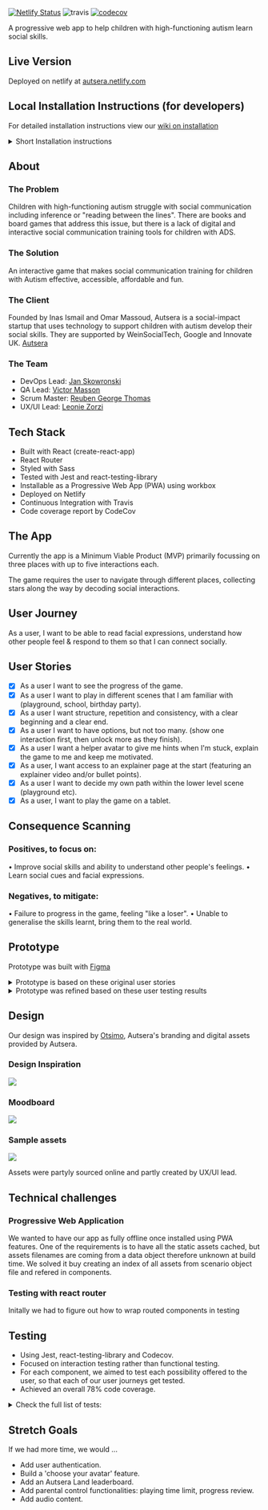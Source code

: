 [![Netlify Status](https://api.netlify.com/api/v1/badges/fd680fa0-964e-4a7b-80c5-dadaf5c80364/deploy-status)](https://app.netlify.com/sites/autsera/deploys) ![travis](https://travis-ci.com/crianonim/autsera.svg?branch=master) [![codecov](https://codecov.io/gh/crianonim/autsera/branch/master/graph/badge.svg)](https://codecov.io/gh/crianonim/autsera)

A progressive web app to help children with high-functioning autism learn social skills.  

## Live Version

Deployed on netlify at [autsera.netlify.com](https://autsera.netlify.com)

## Local Installation Instructions (for developers)

For detailed installation instructions view our [wiki on installation](https://github.com/fac-17/Autsera/wiki/Installation)

<details>
<summary> Short Installation instructions </summary>
1. Clone this repo onto your local machine
```
git clone https://github.com/fac-17/Autsera.git
```

2. Install dependencies
```
npm i
```

3. Start local server

```
npm start
```

4. Open your browser to **localhost:3000**
5. Optional: run tests

```
npm test
```
</details>


## About

### The Problem
Children with high-functioning autism struggle with social communication including inference or "reading between the lines". There are books and board games that address this issue, but there is a lack of digital and interactive social communication training tools for children with ADS.

### The Solution
An interactive game that makes social communication training for children with Autism effective, accessible, affordable and fun.

### The Client
Founded by Inas Ismail and Omar Massoud, Autsera is a social-impact startup that uses technology to support children with autism develop their social skills. They are supported by WeinSocialTech, Google and Innovate UK.
[Autsera](https://www.autsera.io/)

### The Team
- DevOps Lead: [Jan Skowronski](https://github.com/crianonim)
- QA Lead: [Victor Masson](https://github.com/victormasson21)
- Scrum Master: [Reuben George Thomas](https://github.com/reubengt)
- UX/UI Lead: [Leonie Zorzi](https://github.com/LaLeonie)

## Tech Stack
* Built with React (create-react-app)
* React Router
* Styled with Sass
* Tested with Jest and react-testing-library
* Installable as a Progressive Web App (PWA) using workbox
* Deployed on Netlify
* Continuous Integration with Travis
* Code coverage report by CodeCov


## The App
Currently the app is a Minimum Viable Product (MVP) primarily focussing on three places with up to five interactions each.

The game requires the user to navigate through different places, collecting stars along the way by decoding social interactions.

## User Journey

As a user, I want to be able to read facial expressions, understand how other people feel & respond to them so that I can connect socially.

## User Stories

- [x] As a user I want to see the progress of the game.
- [x] As a user I want to play in different scenes that I am familiar with (playground, school, birthday party).
- [x] As a user I want structure, repetition and consistency, with a clear beginning and a clear end.
- [x] As a user I want to have options, but not too many. (show one interaction first, then unlock more as they finish).
- [x] As a user I want a helper avatar to give me hints when I'm stuck, explain the game to me and keep me motivated.
- [x] As a user, I want access to an explainer page at the start (featuring an explainer video and/or bullet points).
- [x] As a user I want to decide my own path within the lower level scene (playground etc).
- [x] As a user, I want to play the game on a tablet.

## Consequence Scanning
### Positives, to focus on:
• Improve social skills and ability to understand other people's feelings.
• Learn social cues and facial expressions.

### Negatives, to mitigate:
• Failure to progress in the game, feeling "like a loser".
• Unable to generalise the skills learnt, bring them to the real world.

## Prototype
Prototype was built with [Figma](https://www.figma.com/file/PdTO0F33I70uCgKALUClCc/Autsera-Prototype?node-id=80%3A159)

<details>
  <summary>Prototype is based on these original user stories</summary>
As a user, I want to ....

* be able to access instructions from the start screen
* be able to immediately start the game from the start screen
* go back to the onboarding screen after I've read the instructions
* be able to start the game from the instructions screen

* be able to go back to the onboarding screen
* see and interact with all the places I have access to
* see the progress on all places (stars)
* see new places automatically unlock when I have enough stars
* see a linear route between places that have been unlocked
* be able to go back to place I have already completed
* clearly see when a new place is available (for instance through glow, movement, sound)


* be able to navigate back to the map
* see how many stars are available to pick in this location
* see the progress so far (filled-in stars)
* be able to navigate to any of the interactions that are unlocked
* clearly see when a new interaction is available (for instance through glow, movement, sound)

* be presented with all the options for the interaction, and see them highlighted when correct
* be notified when all correct options are selected in the interaction and I completed the interaction
* be able to navigate back to the place
* start from scratch whenever I re-enter an interaction
* see the answers in a different order whenever I re-enter an interaction
* delete my progress on the interaction whenever I hit the Go Back button
* be awarded a star permanently when interaction is completed


* see a helper-avatar on the bottom of the screen
* get a reaction from the avatar (hint, motivation, etc) whenever I click it

* get instructions from the helper-avatar when I get to the map
* get a motivational phrase from the helper-avatar in regular intervals (i.e. how many stars do I need to unlock)
* get a new reaction from the helper-avatar (hint, motivation, etc) whenever I click on it.
* see indications from the helper-avatar on what to do next (interact with x or y)


* be shown feedback from the helper-avatar on every answer selection
* be able to click the helper-avatar for a hint.
* be able to see a hint when I select the wrong option.
</details>

<details>
  <summary>Prototype was refined based on these user testing results</summary>

* Users were very intuitive and quick in playing the game
* Users didn’t pause to read avatar text - trial and error approach rather than reading instructions Us
* Interaction screen: the fact that you could/should choose more then one answer wasn’t clear
* Users requested more complexity and features (particularly on map)
* Users suggested having animations
* Users were very keen to collect stars
* Suggestion of a video tutorial
* Avatar text was seen as unnecessary by some users
* When on the map, users click on the circle and not on the name
</details>

## Design  
Our design was inspired by [Otsimo](https://otsimo.com/en/), Autsera's branding and digital assets provided by Autsera.

### Design Inspiration
![](https://i.imgur.com/8W2nwUP.png)

### Moodboard
![](https://i.imgur.com/dgZoxyK.png)

### Sample assets
![](https://i.imgur.com/OS5aqyG.png)


Assets were partyly sourced online and partly created by UX/UI lead.

## Technical challenges

### Progressive Web Application

We wanted to have our app as fully offline once installed using PWA features. One of the requirements is to have all the static assets cached, but assets filenames are coming from a data object therefore unknown at build time. We solved it buy creating an index of all assets from scenario object file and refered in components.

### Testing with react router
Initally we had to figure out how to wrap routed components in testing


## Testing

- Using Jest, react-testing-library and Codecov.
- Focused on interaction testing rather than functional testing.
- For each component, we aimed to test each possibility offered to the user, so that each of our user journeys get tested.
- Achieved an overall 78% code coverage.



<details>
  <summary>Check the full list of tests:</summary>
- **App**
App renders without crashing
User journey from initial App render
**404**
The 404 Page renders
- **RouterLink**
RouterLink renders
- **HelpPage**
The Help Page renders
The Pause Button renders
The Play Button renders

- **HomePage**
The HomePage should render
The HomePage should include the Buttons (both)
The HomePage should not include Continue buttons

- **StartButton**
startButton is rendered
startButton calls the passed in onClick function

- **MapPage**
The Map Page renders
MapPage includes a Go Back Button
MapPage includes a Playground Button
Places rendered on the map match places available on data
Locked places render with locked class
Click on locked place has no effect
**PlaceCircle**
if placeCircle renders when given a place
if placeCircle renders the text of the place correctly
if placeCircle renders the right link

- **Stars**
if it renders stars
if it renders stars correct number of filled stars
if it renders stars correct number of empty stars
if it renders stars correct number of  stars

- **PlacePage**
The Place Page renders
PlacePage has links to all interactions
Locked interactions render with locked class
**InteractionCircle**
The InteractionCircle renders
InteractionCircle includes the name of the interaction
InteractionCircle includes the link to the interaction

- **InteractionPage**
The Interaction Page renders
Game starts from scratch when user re-enters page
Selecting an answer changes the class to 'selected'
Test if there is a back button with correct link'
Test if setCompleted gets called with the right argument
if clicking on answer gives the right response from avatar
if clicking on avatar gives the right hint

- **Avatar**
Helper renders with the right text
Helper image appears when there is no speech provided
Helper component shows the helpText when clicked
if speechText and helpText both passed in -> helpText replaces speechText when helper is clicked
if speechText and helpText both passed in -> helpText stays visible after multiple clicks
speechText disappears after timeOut
helpText disappears after timeOut expires
</details>

## Stretch Goals
If we had more time, we would ...

* Add user authentication.
* Build a 'choose your avatar' feature.
* Add an Autsera Land leaderboard.
* Add parental control functionalities: playing time limit, progress review.
* Add audio content.
